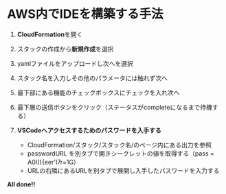 # AWS内でIDEを構築する手法

1. **CloudFormation**を開く
2. スタックの作成から**新規作成**を選択
3. yamlファイルをアップロードし次へを選択
4. スタック名を入力しその他のパラメータには触れず次へ
5. 最下部にある機能のチェックボックスにチェックを入れ次へ
6. 最下層の送信ボタンをクリック（ステータスがcompleteになるまで待機する）
7. **VSCodeへアクセスするためのパスワードを入手する**

   - CloudFormation/スタック/スタック名/のページ内にある出力を参照
   - passwordURL を別タブで開きシークレットの値を取得する（pass = A0I(}{eer'I7r=1G）
   - URLの右隣にあるURLを別タブで展開し入手したパスワードを入力する

**All done!!**
